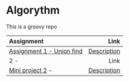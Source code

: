 # Algorythm
This is a groovy repo


| Assignment | Link |
|:--- | ---: |
|[Assignment 1 - Union find](https://github.com/Seyeumi/Algorythm/assignment1) |[Description](https://app.peergrade.io/assignment/779121dd-e9fa-4a00-b862-490618164a91/attachment)|
| 2 - | Link |
| [Mini project 2](https://github.com/Seyeumi/Algorythm/assignment3) - | [Description](https://app.peergrade.io/assignment/c8259a43-5d1a-4f89-8ed7-451691b78bdd/attachment) |

